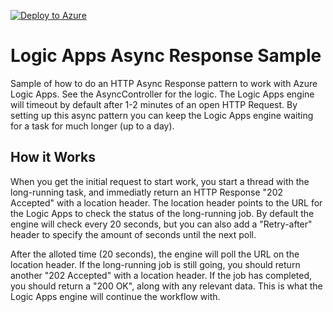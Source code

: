 [![Deploy to Azure](http://azuredeploy.net/deploybutton.png)](https://azuredeploy.net/)

# Logic Apps Async Response Sample
Sample of how to do an HTTP Async Response pattern to work with Azure Logic Apps.  See the AsyncController for the logic.  The Logic Apps engine will timeout by default after 1-2 minutes of an open HTTP Request.  By setting up this async pattern you can keep the Logic Apps engine waiting for a task for much longer (up to a day).

## How it Works ##

When you get the initial request to start work, you start a thread with the long-running task, and immediatly return an HTTP Response "202 Accepted" with a location header.  The location header points to the URL for the Logic Apps to check the status of the long-running job.  By default the engine will check every 20 seconds, but you can also add a "Retry-after" header to specify the amount of seconds until the next poll.

After the alloted time (20 seconds), the engine will poll the URL on the location header.  If the long-running job is still going, you should return another "202 Accepted" with a location header.  If the job has completed, you should return a "200 OK", along with any relevant data.  This is what the Logic Apps engine will continue the workflow with.
